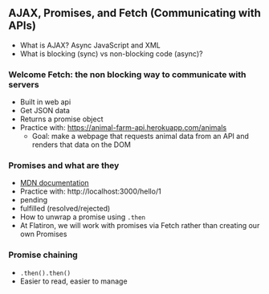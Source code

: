 ## AJAX, Promises, and Fetch (Communicating with APIs)
- What is AJAX? Async JavaScript and XML
- What is blocking (sync) vs non-blocking code (async)?

### Welcome Fetch: the non blocking way to communicate with servers
- Built in web api
- Get JSON data
- Returns a promise object
- Practice with:  https://animal-farm-api.herokuapp.com/animals
  - Goal: make a webpage that requests animal data
     from an API and renders that data on the DOM

### Promises and what are they
- [MDN documentation](https://developer.mozilla.org/en-US/docs/Web/JavaScript/Reference/Global_Objects/Promise)
- Practice with: http://localhost:3000/hello/1
- pending
- fulfilled (resolved/rejected)
- How to unwrap a promise using `.then`
- At Flatiron, we will work with promises via Fetch rather than creating our own Promises

### Promise chaining
- `.then().then()`
- Easier to read, easier to manage

